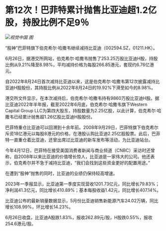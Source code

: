 

# 第12次！巴菲特累计抛售比亚迪超1.2亿股，持股比例不足9％

![](https://inews.gtimg.com/om_bt/OdzxEVQIrjL9A6mSExbTvBnkRh_jQaqiw0zJ-RvqzbBYIAA/1000)_视觉中国 图_

“股神”巴菲特旗下伯克希尔·哈撒韦继续减持比亚迪（002594.SZ，01211.HK）。

6月26日，据港交所网站，伯克希尔·哈撒韦抛售了253.25万股比亚迪H股，持股比例从9.21%降至8.98%，平均减持价格为每股266.85港元，套现约6.76亿港元。

自2022年8月24日首次减持比亚迪以来，这是伯克希尔·哈撒韦第12次披露减持比亚迪H股股份，其持股比例从2022年8月24日的19.92%下滑至如今的8.98%。

港交所文件显示，在本次减持后，伯克希尔·哈撒韦持有9860万股比亚迪H股。据比亚迪2022年半年报，截至2022年6月底，伯克希尔·哈撒韦旗下Western
Capital Group LLC为第四大股东，持股数量为2.25亿股，以此计算，伯克希尔·哈撒韦已经累计抛售超1.26亿股比亚迪H股股份。

巴菲特重仓比亚迪可以回溯到十余年前。2008年9月29日，巴菲特旗下伯克希尔斥资18亿港元以每股8港元的价格，在港股认购比亚迪2.25亿股股票。此后，巴菲特一直重仓着比亚迪，还曾出席过比亚迪的新车发布等活动，为比亚迪站台。

今年4月12日，巴菲特在接受美国消费者新闻与商业频道（CNBC）采访时还曾称，自2008年以来比亚迪的价值增长惊人，比亚迪是一家伟大的公司。他还表示，伯克希尔并不急于减持比亚迪，“我们会找到这些资金更好的配置用途。”

在遭到“股神”抛售的同时，比亚迪的业绩仍保持较高增速。

2023年一季报显示，比亚迪第一季度实现营收1201.73亿元，同比增长79.83%；净利润41.3亿元，同比增长410.89%；基本每股收益1.42元，同比增长407.14%。

比亚迪公布的最新销量数据显示，5月份比亚迪销售新能源汽车24.02万辆，同比增长108.99%，环比增长14.23%。

6月26日收盘，比亚迪A股跌1.83%，报收262.89元/股，H股跌0.55%，报收254.6港元/股。

